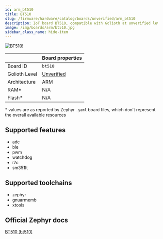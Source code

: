 ```yaml
---
id: arm_bt510
title: BT510
slug: /firmware/hardware/catalog/boards/unverified/arm_bt510
description: IoT board BT510, compatible with Golioth at unverified level.
image: /img/boards/arm/bt510.jpg
sidebar_class_name: hide-item
---
```


[//]: # (This is an auto-generated file, do not edit! Changes to it will be lost upon re-generation)

![BT510!](/img/boards/arm/bt510.jpg "BT510")

|                | Board properties     |
| -------------  | -------------------- |
| Board ID       | `bt510` |
| Golioth Level  | [Unverified](/firmware/hardware#unverified-boards) |
| Architecture   | ARM |
| RAM*           | N/A |
| Flash*         | N/A |

\* values are as reported by Zephyr `.yaml` board files, which don't represent the overall available resources



## Supported features

* adc
* ble
* pwm
* watchdog
* i2c
* sm351lt

## Supported toolchains

* zephyr
* gnuarmemb
* xtools

## Official Zephyr docs

[BT510 (bt510)](https://docs.zephyrproject.org/latest/boards/arm/bt510/doc/index.html)
